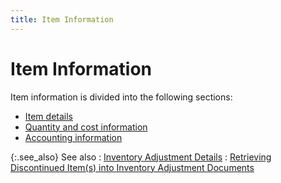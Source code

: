 ```yaml
---
title: Item Information
---
```


# Item Information


Item information is divided into the following sections:

- [Item  details]({{site.wm_baseurl}}/misc/item_details_inv_adj_doc.html)
- [Quantity  and cost information]({{site.wm_baseurl}}/misc/quantity_and_cost_information_inv_adj_doc_det.html)
- [Accounting  information]({{site.wm_baseurl}}/misc/accounting_information_inv_adj_doc_details.html)



{:.see_also}
See also
: [Inventory  Adjustment Details]({{site.wm_baseurl}}/inv-adj/the-inventory-adjustment-document/inventory_adjustment_document_details.html)
: [Retrieving  Discontinued Item(s)  into Inventory Adjustment Documents]({{site.wm_baseurl}}/misc/retrieving_discontinued_item_s_into_inv_adj_documents.html)
